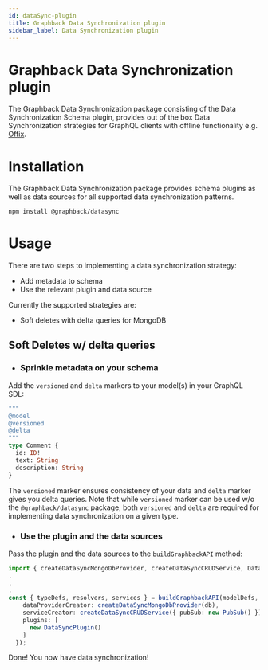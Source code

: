 ```yaml
---
id: dataSync-plugin
title: Graphback Data Synchronization plugin
sidebar_label: Data Synchronization plugin
---
```


# Graphback Data Synchronization plugin

The Graphback Data Synchronization package consisting of the Data Synchronization Schema plugin, provides out of the box Data Synchronization strategies for GraphQL clients with offline functionality e.g. [Offix](https://offix.dev).

# Installation

The Graphback Data Synchronization package provides schema plugins as well as data sources for all supported data synchronization patterns.

```bash
npm install @graphback/datasync
```

# Usage

There are two steps to implementing a data synchronization strategy:

- Add metadata to schema
- Use the relevant plugin and data source

Currently the supported strategies are:

- Soft deletes with delta queries for MongoDB

## Soft Deletes w/ delta queries

- ### Sprinkle metadata on your schema

Add the `versioned` and `delta` markers to your model(s) in your GraphQL SDL:

```graphql
""" 
@model
@versioned
@delta 
"""
type Comment {
  id: ID!
  text: String
  description: String
}
```

The `versioned` marker ensures consistency of your data and `delta` marker gives you delta queries. Note that while `versioned` marker can be used w/o the `@graphback/datasync` package, both `versioned` and `delta` are required for implementing data synchronization on a given type.

- ### Use the plugin and the data sources

Pass the plugin and the data sources to the `buildGraphbackAPI` method:

```typescript
import { createDataSyncMongoDbProvider, createDataSyncCRUDService, DataSyncPlugin } from '@graphback/datasync'
.
.
.
const { typeDefs, resolvers, services } = buildGraphbackAPI(modelDefs, {
    dataProviderCreator: createDataSyncMongoDbProvider(db),
    serviceCreator: createDataSyncCRUDService({ pubSub: new PubSub() }),
    plugins: [
      new DataSyncPlugin()
    ]
  });
```

Done! You now have data synchronization!
